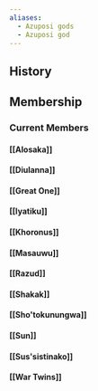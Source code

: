 ```yaml
---
aliases:
  - Azuposi gods
  - Azuposi god
---
```

## History
## Membership
### Current Members
#### [[Alosaka]]
#### [[Diulanna]]
#### [[Great One]]
#### [[Iyatiku]]
#### [[Khoronus]]
#### [[Masauwu]]
#### [[Razud]]
#### [[Shakak]]
#### [[Sho'tokunungwa]]
#### [[Sun]]
#### [[Sus'sistinako]]
#### [[War Twins]]